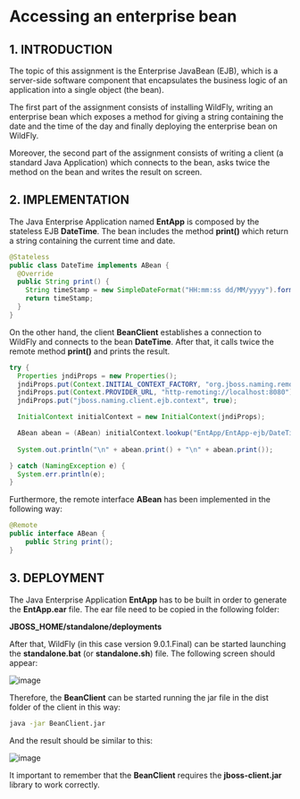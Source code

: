 # Accessing an enterprise bean

## 1. INTRODUCTION

The topic of this assignment is the Enterprise JavaBean (EJB), which is a server-side software component
that encapsulates the business logic of an application into a single object (the bean).

The first part of the assignment consists of installing WildFly, writing an enterprise bean which exposes a
method for giving a string containing the date and the time of the day and finally deploying the enterprise
bean on WildFly.

Moreover, the second part of the assignment consists of writing a client (a standard Java Application) which
connects to the bean, asks twice the method on the bean and writes the result on screen.

## 2. IMPLEMENTATION

The Java Enterprise Application named **EntApp** is composed by the stateless EJB **DateTime**. The bean
includes the method **print()** which return a string containing the current time and date.
```java
@Stateless
public class DateTime implements ABean {
  @Override
  public String print() {
    String timeStamp = new SimpleDateFormat("HH:mm:ss dd/MM/yyyy").format(new Date());
    return timeStamp;
  }
}
```

On the other hand, the client **BeanClient** establishes a connection to WildFly and connects to the bean
**DateTime**. After that, it calls twice the remote method **print()** and prints the result.
```java
try {
  Properties jndiProps = new Properties();
  jndiProps.put(Context.INITIAL_CONTEXT_FACTORY, "org.jboss.naming.remote.client.InitialContextFactory");
  jndiProps.put(Context.PROVIDER_URL, "http-remoting://localhost:8080");
  jndiProps.put("jboss.naming.client.ejb.context", true);

  InitialContext initialContext = new InitialContext(jndiProps);

  ABean abean = (ABean) initialContext.lookup("EntApp/EntApp-ejb/DateTime!beans.ABean");
            
  System.out.println("\n" + abean.print() + "\n" + abean.print());

} catch (NamingException e) {
  System.err.println(e);
}
```
Furthermore, the remote interface **ABean** has been implemented in the following way:
```java
@Remote
public interface ABean {
    public String print();
}
```

## 3. DEPLOYMENT
The Java Enterprise Application **EntApp** has to be built in order to generate the **EntApp.ear** file. The ear file
need to be copied in the following folder:

**JBOSS_HOME/standalone/deployments**

After that, WildFly (in this case version 9.0.1.Final) can be started launching the **standalone.bat** (or
**standalone.sh**) file. The following screen should appear:

![image](https://cloud.githubusercontent.com/assets/24565161/21266479/b2108772-c3a6-11e6-84e5-100b46ce0c82.png)

Therefore, the **BeanClient** can be started running the jar file in the dist folder of the client in this way:

```sh
java -jar BeanClient.jar
```

And the result should be similar to this:

![image](https://cloud.githubusercontent.com/assets/24565161/21266500/c46d83d4-c3a6-11e6-8c95-6a137e0eb28d.png)

It important to remember that the **BeanClient** requires the **jboss-client.jar** library to work correctly.

